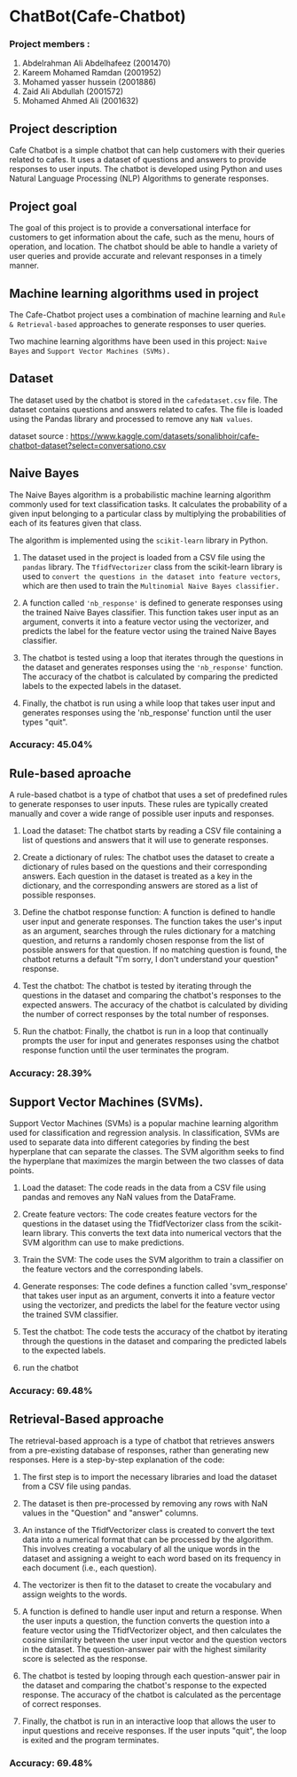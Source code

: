 # ChatBot(Cafe-Chatbot)



### Project members : 
1. Abdelrahman Ali Abdelhafeez (2001470)
2. Kareem Mohamed Ramdan (2001952)
3. Mohamed yasser hussein  (2001886)
4. Zaid Ali Abdullah (2001572)
5. Mohamed Ahmed Ali (2001632)

## Project description
Cafe Chatbot is a simple chatbot that can help customers with their queries related to cafes. It uses a dataset of questions and answers to provide responses to user inputs. The chatbot is developed using Python and uses Natural Language Processing (NLP) Algorithms to generate responses.

## Project goal
The goal of this project is to provide a conversational interface for customers to get information about the cafe, such as the menu, hours of operation, and location. The chatbot should be able to handle a variety of user queries and provide accurate and relevant responses in a timely manner.

## Machine learning algorithms used in project

 The Cafe-Chatbot project uses a combination of machine learning and `Rule & Retrieval-based`  approaches to generate responses to user queries. 

 Two machine learning algorithms have been used in this project: `Naive Bayes` and `Support Vector Machines (SVMs).`


## Dataset

The dataset used by the chatbot is stored in the `cafedataset.csv` file. The dataset contains questions and answers related to cafes. The file is loaded using the Pandas library and processed to remove any `NaN values`.

dataset source : https://www.kaggle.com/datasets/sonalibhoir/cafe-chatbot-dataset?select=conversationo.csv

## Naive Bayes

The Naive Bayes algorithm is a probabilistic machine learning algorithm commonly used for text classification tasks. It calculates the probability of a given input belonging to a particular class by multiplying the probabilities of each of its features given that class.

 The algorithm is implemented using the `scikit-learn` library in Python.

1. The dataset used in the project is loaded from a CSV file using the `pandas` library. The `TfidfVectorizer` class from the scikit-learn library is used to `convert the questions in the dataset into feature vectors`, which are then used to train the `Multinomial Naive Bayes classifier.`

2. A function called `'nb_response'` is defined to generate responses using the trained Naive Bayes classifier. This function takes user input as an argument, converts it into a feature vector using the vectorizer, and predicts the label for the feature vector using the trained Naive Bayes classifier.

3. The chatbot is tested using a loop that iterates through the questions in the dataset and generates responses using the `'nb_response'` function. The accuracy of the chatbot is calculated by comparing the predicted labels to the expected labels in the dataset.

4. Finally, the chatbot is run using a while loop that takes user input and generates responses using the 'nb_response' function until the user types "quit".

### Accuracy: 45.04%

## Rule-based aproache
A rule-based chatbot is a type of chatbot that uses a set of predefined rules to generate responses to user inputs. These rules are typically created manually and cover a wide range of possible user inputs and responses.

1. Load the dataset: The chatbot starts by reading a CSV file containing a list of questions and answers that it will use to generate responses.

2. Create a dictionary of rules: The chatbot uses the dataset to create a dictionary of rules based on the questions and their corresponding answers. Each question in the dataset is treated as a key in the dictionary, and the corresponding answers are stored as a list of possible responses.

3. Define the chatbot response function: A function is defined to handle user input and generate responses. The function takes the user's input as an argument, searches through the rules dictionary for a matching question, and returns a randomly chosen response from the list of possible answers for that question. If no matching question is found, the chatbot returns a default "I'm sorry, I don't understand your question" response.

4. Test the chatbot: The chatbot is tested by iterating through the questions in the dataset and comparing the chatbot's responses to the expected answers. The accuracy of the chatbot is calculated by dividing the number of correct responses by the total number of responses.

5. Run the chatbot: Finally, the chatbot is run in a loop that continually prompts the user for input and generates responses using the chatbot response function until the user terminates the program.

### Accuracy: 28.39%

## Support Vector Machines (SVMs).

Support Vector Machines (SVMs) is a popular machine learning algorithm used for classification and regression analysis. In classification, SVMs are used to separate data into different categories by finding the best hyperplane that can separate the classes. The SVM algorithm seeks to find the hyperplane that maximizes the margin between the two classes of data points. 

1. Load the dataset: The code reads in the data from a CSV file using pandas and removes any NaN values from the DataFrame.

2. Create feature vectors: The code creates feature vectors for the questions in the dataset using the TfidfVectorizer class from the scikit-learn library. This converts the text data into numerical vectors that the SVM algorithm can use to make predictions.

3. Train the SVM: The code uses the SVM algorithm to train a classifier on the feature vectors and the corresponding labels.

4. Generate responses: The code defines a function called 'svm_response' that takes user input as an argument, converts it into a feature vector using the vectorizer, and predicts the label for the feature vector using the trained SVM classifier.

5. Test the chatbot: The code tests the accuracy of the chatbot by iterating through the questions in the dataset and comparing the predicted labels to the expected labels.
6. run the chatbot

### Accuracy: 69.48%

## Retrieval-Based approache

The retrieval-based approach is a type of chatbot that retrieves answers from a pre-existing database of responses, rather than generating new responses. Here is a step-by-step explanation of the code:

1. The first step is to import the necessary libraries and load the dataset from a CSV file using pandas.

2. The dataset is then pre-processed by removing any rows with NaN values in the "Question" and "answer" columns.

3. An instance of the TfidfVectorizer class is created to convert the text data into a numerical format that can be processed by the algorithm. This involves creating a vocabulary of all the unique words in the dataset and assigning a weight to each word based on its frequency in each document (i.e., each question).

4. The vectorizer is then fit to the dataset to create the vocabulary and assign weights to the words.

5. A function is defined to handle user input and return a response. When the user inputs a question, the function converts the question into a feature vector using the TfidfVectorizer object, and then calculates the cosine similarity between the user input vector and the question vectors in the dataset. The question-answer pair with the highest similarity score is selected as the response.

6. The chatbot is tested by looping through each question-answer pair in the dataset and comparing the chatbot's response to the expected response. The accuracy of the chatbot is calculated as the percentage of correct responses.

7. Finally, the chatbot is run in an interactive loop that allows the user to input questions and receive responses. If the user inputs "quit", the loop is exited and the program terminates.

### Accuracy: 69.48%